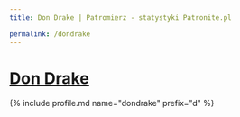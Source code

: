 ```yaml
---
title: Don Drake | Patromierz - statystyki Patronite.pl

permalink: /dondrake
---
```


# [Don Drake](https://patronite.pl/dondrake)

{% include profile.md name="dondrake" prefix="d" %}

